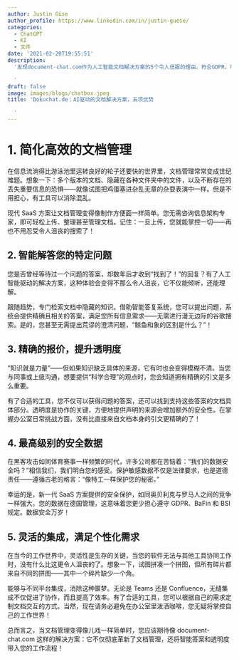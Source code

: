 ```yaml
---
author: Justin Güse
author_profile: https://www.linkedin.com/in/justin-guese/
categories:
  - ChatGPT
  - KI
  - 文件
date: '2021-02-20T19:55:51'
description:
  '发现document-chat.com作为人工智能文档解决方案的5个令人信服的理由。符合GDPR，可定制，用户友好！

  '
draft: false
image: images/blogs/chatbox.jpeg
title: 'Dokuchat.de：AI驱动的文档解决方案，五项优势

  '
---
```


# 1. 简化高效的文档管理

在信息流淌得比游泳池里运转良好的轮子还要快的世界里，文档管理常常变成世纪难题。想象一下：多个版本的文档、隐藏在各种文件夹中的文件，以及不断存在的丢失重要信息的恐惧——就像试图把鸡蛋塞进杂乱无章的杂耍表演中一样。但是不用担心，有工具可以消除混乱。

现代 SaaS 方案让文档管理变得像制作方便面一样简单。您无需咨询信息架构专家，即可轻松上传、整理甚至管理文档。记住：一旦上传，您就能掌控一切——再也不用忍受令人沮丧的搜索了！

## 2. 智能解答您的特定问题

您是否曾经等待过一个问题的答案，却数年后才收到“找到了！”的回复？有了人工智能驱动的解决方案，这种体验会变得不那么令人沮丧，它不仅能倾听，还能理解。

跟随趋势，专门检索文档中隐藏的知识。借助智能答复系统，您可以提出问题，系统会提供精确且相关的答案，满足您所有信息需求——无需进行漫无边际的谷歌搜索。是的，您甚至无需提出荒谬的澄清问题，“鲸鱼和象的区别是什么？”！

## 3. 精确的报价，提升透明度

“知识就是力量”——但如果知识缺乏具体的来源，它有时也会变得模糊不清。当您与同事或上级沟通，想要提供“科学合理”的观点时，您会知道拥有精确的引文是多么重要。

有了合适的工具，您不仅可以获得问题的答案，还可以找到支持这些答案的文档具体部分。透明度是协作的关键，方便地提供声明的来源会增加额外的安全性。在掌握办公室日常挑战方面，没有比直接来自文档本身的引文更精确的了！

## 4. 最高级别的安全数据

在黑客攻击如同体育赛事一样频繁的时代，许多公司都在苦恼着：“我们的数据安全吗？”相信我们，我们明白您的感受。保护敏感数据不仅是法律要求，也是道德责任——遵循古老的格言：“像特工一样保护您的秘密。”

幸运的是，新一代 SaaS 方案提供的安全保护，如同奥贝利克与罗马人之间的竞争一样强大。您的数据在德国管理，这意味着您更少担心遵守 GDPR、BaFin 和 BSI 规定。数据安全万岁！

## 5. 灵活的集成，满足个性化需求

在当今的工作世界中，灵活性是生存的关键，当您的软件无法与其他工具协同工作时，没有什么比这更令人沮丧的了。想象一下，试图拼凑一个拼图，但所有碎片都来自不同的拼图——其中一个碎片缺少一个角。

能够与不同平台集成，消除这种噩梦。无论是 Teams 还是 Confluence，无缝集成不仅促进了协作，而且提高了效率。有了合适的工具，您可以根据自己的需求定制文档交互的方式。当然，现在请务必避免在办公室里泼洒咖啡，您无疑将掌控自己的工作世界！

总而言之，当文档管理变得像儿戏一样简单时，您应该期待像 document-chat.com 这样的解决方案：它不仅彻底革新了文档管理，还将智能答案和透明度带入您的工作流程！
